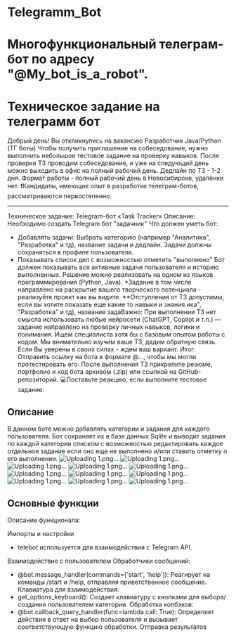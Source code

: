 # Telegramm_Bot

# Многофункциональный телеграм-бот по адресу "@My_bot_is_a_robot".
# Техническое задание на телеграмм бот
Добрый день! Вы откликнулись на вакансию Разработчик Java/Python (ТГ боты)
Чтобы получить приглашение на собеседование, нужно выполнить небольшое тестовое задание на проверку навыков.
После проверки ТЗ проводим собеседование, и уже на следующий день можно выходить в офис на полный рабочий день.
Дедлайн по ТЗ - 1-2 дня. 
Формат работы -  полный рабочий день в Новосибирске, удалёнки нет.
❗️Кандидаты, имеющие опыт в разработке телеграм-ботов, рассматриваются первостепенно.
_____________________________________
Техническое задание: Telegram-бот «Task Tracker»
 Описание:
Необходимо создать Telegram бот "задачник"
Что должен уметь бот:
- Добавлять задачи: Выбрать категорию (например "Аналитика", "Разработка" и тд), название задачи и дедлайн.
Задачи должны сохраняться в профиле пользователя.
- Показывать список дел с возможностью отметить "выполнено"
Бот должен показывать все активные задачи пользователя и историю выполненных.
Решение можно реализовать на одном из языков программирования (Python, Java).
*Задание в том числе направлено на раскрытие вашего творческого потенциала - реализуйте проект как вы видите.
 **Отступления от ТЗ допустимы, если вы хотите показать еще какие то навыки и знания.ика", "Разработка" и тд), название задаВажно:
При выполнении ТЗ нет смысла использовать любые нейросети (ChatGPT, Copilot и т.п.) — задание направлено на проверку личных навыков, логики и понимания.
Ищем специалиста хотя бы с базовым опытом работы с кодом. 
Мы внимательно изучим ваше ТЗ, дадим обратную связь. Если Вы уверены в своих силах - ждем ваш вариант.
Итог:
Отправить ссылку на бота в формате @…,  чтобы мы могли протестировать его.
После выполнения ТЗ прикрепите резюме, портфолио и код бота архивом (.zip) или ссылкой на GitHub-репозиторий.
💻Поставьте реакцию, если выполните тестовое задание.


## Описание

В данном боте можно добавлять категории и задания для каждого пользователя. Бот сохраняет их в базе данных Sqlite и выводит задания по каждой категории списком с возможностью редактировать каждое отдельное задание если оно еще не выполнено и/или ставить отметку о его выполнении.
![Uploading 1.png…](https://github.com/SergeyTsVL/TG_bot_Task_Tracker/blob/main/images/0.png)
![Uploading 1.png…](https://github.com/SergeyTsVL/TG_bot_Task_Tracker/blob/main/images/1.png)
![Uploading 1.png…](https://github.com/SergeyTsVL/TG_bot_Task_Tracker/blob/main/images/2.png)
![Uploading 1.png…](https://github.com/SergeyTsVL/TG_bot_Task_Tracker/blob/main/images/3.png)
![Uploading 1.png…](https://github.com/SergeyTsVL/TG_bot_Task_Tracker/blob/main/images/4.png)
![Uploading 1.png…](https://github.com/SergeyTsVL/TG_bot_Task_Tracker/blob/main/images/5.png)
![Uploading 1.png…](https://github.com/SergeyTsVL/TG_bot_Task_Tracker/blob/main/images/6.png)
![Uploading 1.png…](https://github.com/SergeyTsVL/TG_bot_Task_Tracker/blob/main/images/7.png)
![Uploading 1.png…](https://github.com/SergeyTsVL/TG_bot_Task_Tracker/blob/main/images/8.png)
![Uploading 1.png…](https://github.com/SergeyTsVL/TG_bot_Task_Tracker/blob/main/images/9.png)
![Uploading 1.png…](https://github.com/SergeyTsVL/TG_bot_Task_Tracker/blob/main/images/10.png)

## Основные функции

Описание функционала:

Импорты и настройки
- telebot используется для взаимодействия с Telegram API.


Взаимодействие с пользователем
Обработчики сообщений:

- @bot.message_handler(commands=['start', 'help']): Реагирует на команды /start и /help, отправляя приветственное сообщение.
Клавиатура для взаимодействия:
- get_options_keyboard(): Создает клавиатуру с кнопками для выбора/создания пользователем категории.
Обработка колбэков:
- @bot.callback_query_handler(func=lambda call: True): Определяет действия в ответ на выбор пользователя и вызывает соответствующую функцию обработки.
Отправка результатов
